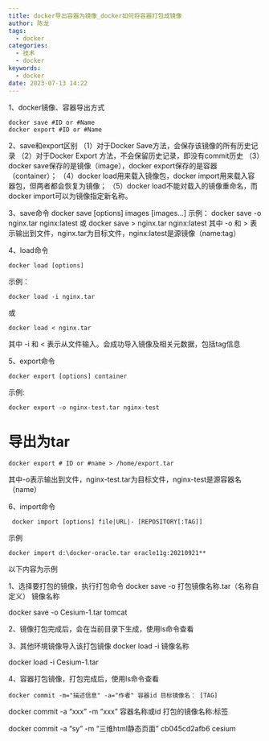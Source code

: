 ```yaml
---
title: docker导出容器为镜像_docker如何将容器打包成镜像
author: 陈龙
tags:
  - docker
categories:
  - 技术
  - docker
keywords:
  - docker
date: 2023-07-13 14:22
---
```

1、docker镜像、容器导出方式
``` shell
docker save #ID or #Name 
docker export #ID or #Name
```

2、save和export区别 
（1）对于Docker Save方法，会保存该镜像的所有历史记录 
（2）对于Docker Export 方法，不会保留历史记录，即没有commit历史 
（3）docker save保存的是镜像（image），docker export保存的是容器（container）； 
（4）docker load用来载入镜像包，docker import用来载入容器包，但两者都会恢复为镜像； 
（5）docker load不能对载入的镜像重命名，而docker import可以为镜像指定新名称。

3、save命令 
docker save [options] images [images…] 
示例：
docker save -o nginx.tar nginx:latest 
或 
docker save > nginx.tar nginx:latest 
其中 -o 和 > 表示输出到文件，nginx.tar为目标文件，nginx:latest是源镜像（name:tag）

4、load命令 
``` shell
docker load [options] 
```
示例： 
``` shell
docker load -i nginx.tar 
```
或 
``` shell
docker load < nginx.tar 
```
其中 -i 和 < 表示从文件输入。会成功导入镜像及相关元数据，包括tag信息

5、export命令
``` shell
docker export [options] container
```

示例: 
``` shell
docker export -o nginx-test.tar nginx-test
```

 # 导出为tar
``` shell
docker export # ID or #name > /home/export.tar
```

其中-o表示输出到文件，nginx-test.tar为目标文件，nginx-test是源容器名（name）

6、import命令 
``` shell
 docker import [options] file|URL|- [REPOSITORY[:TAG]]
```

示例 
``` shell
docker import d:\docker-oracle.tar oracle11g:20210921**
```


以下内容为示例

1、选择要打包的镜像，执行打包命令 
docker save -o 打包镜像名称.tar（名称自定义） 镜像名称

docker save -o Cesium-1.tar tomcat

2、镜像打包完成后，会在当前目录下生成，使用ls命令查看

3、其他环境镜像导入该打包镜像 docker load -i 镜像名称

docker load -i Cesium-1.tar

4、容器打包镜像，打包完成后，使用ls命令查看
``` shell
docker commit -m="描述信息" -a="作者" 容器id 目标镜像名： [TAG]
```

docker commit -a “xxx” -m “xxx” 容器名称或id 打包的镜像名称:标签

docker commit -a “sy” -m “三维html静态页面” cb045cd2afb6 cesium
